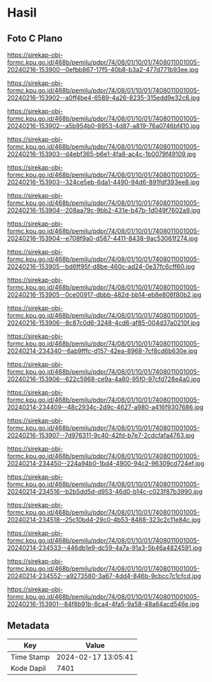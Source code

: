 # Hasil

## Foto C Plano

https://sirekap-obj-formc.kpu.go.id/468b/pemilu/pdpr/74/08/01/10/01/7408011001005-20240216-153900--0efbb867-17f5-40b8-b3a2-477d771b93ee.jpg

https://sirekap-obj-formc.kpu.go.id/468b/pemilu/pdpr/74/08/01/10/01/7408011001005-20240216-153902--a0ff4be4-6589-4a26-8235-315edd9e32c6.jpg

https://sirekap-obj-formc.kpu.go.id/468b/pemilu/pdpr/74/08/01/10/01/7408011001005-20240216-153902--a5b954b0-8953-4d87-a819-76a0746bf410.jpg

https://sirekap-obj-formc.kpu.go.id/468b/pemilu/pdpr/74/08/01/10/01/7408011001005-20240216-153903--d4ebf365-b6e1-4fa8-ac4c-1b0079f49109.jpg

https://sirekap-obj-formc.kpu.go.id/468b/pemilu/pdpr/74/08/01/10/01/7408011001005-20240216-153903--324ce5eb-6da1-4490-94d6-891fdf393ee8.jpg

https://sirekap-obj-formc.kpu.go.id/468b/pemilu/pdpr/74/08/01/10/01/7408011001005-20240216-153904--208aa79c-9bb2-431e-b47b-1d049f7602a9.jpg

https://sirekap-obj-formc.kpu.go.id/468b/pemilu/pdpr/74/08/01/10/01/7408011001005-20240216-153904--e708f9a0-d587-4411-8438-9ac53061f274.jpg

https://sirekap-obj-formc.kpu.go.id/468b/pemilu/pdpr/74/08/01/10/01/7408011001005-20240216-153905--bd6ff95f-d8be-460c-ad24-0e37fc6cff60.jpg

https://sirekap-obj-formc.kpu.go.id/468b/pemilu/pdpr/74/08/01/10/01/7408011001005-20240216-153905--0ce00917-dbbb-482d-bb14-eb8e806f80b2.jpg

https://sirekap-obj-formc.kpu.go.id/468b/pemilu/pdpr/74/08/01/10/01/7408011001005-20240216-153906--8c87c0d6-3248-4cd6-af85-004d37a0210f.jpg

https://sirekap-obj-formc.kpu.go.id/468b/pemilu/pdpr/74/08/01/10/01/7408011001005-20240214-234340--6ab9fffc-d157-42ea-8968-7cf8cd6b630e.jpg

https://sirekap-obj-formc.kpu.go.id/468b/pemilu/pdpr/74/08/01/10/01/7408011001005-20240216-153906--622c5968-ce9a-4a80-95f0-97cfd728e4a0.jpg

https://sirekap-obj-formc.kpu.go.id/468b/pemilu/pdpr/74/08/01/10/01/7408011001005-20240214-234409--48c2934c-2d9c-4627-a980-a416f9307686.jpg

https://sirekap-obj-formc.kpu.go.id/468b/pemilu/pdpr/74/08/01/10/01/7408011001005-20240216-153907--7d976311-9c40-42fd-b7e7-2cdcfafa4763.jpg

https://sirekap-obj-formc.kpu.go.id/468b/pemilu/pdpr/74/08/01/10/01/7408011001005-20240214-234450--224a94b0-1bd4-4900-94c2-96309cd724ef.jpg

https://sirekap-obj-formc.kpu.go.id/468b/pemilu/pdpr/74/08/01/10/01/7408011001005-20240214-234516--b2b5dd5d-d953-46d0-b14c-c023f87b3990.jpg

https://sirekap-obj-formc.kpu.go.id/468b/pemilu/pdpr/74/08/01/10/01/7408011001005-20240214-234518--25c10bd4-29c0-4b53-8488-323c2c11e84c.jpg

https://sirekap-obj-formc.kpu.go.id/468b/pemilu/pdpr/74/08/01/10/01/7408011001005-20240214-234533--446db1e9-dc59-4a7a-91a3-5b46a4824591.jpg

https://sirekap-obj-formc.kpu.go.id/468b/pemilu/pdpr/74/08/01/10/01/7408011001005-20240214-234552--a9273580-3a67-4dd4-846b-9cbcc7c1cfcd.jpg

https://sirekap-obj-formc.kpu.go.id/468b/pemilu/pdpr/74/08/01/10/01/7408011001005-20240216-153901--84f8b91b-8ca4-4fa5-9a58-48a64acd546e.jpg


## Metadata

| Key        | Value               |
| ---------- | ------------------- |
| Time Stamp | 2024-02-17 13:05:41 |
| Kode Dapil | 7401                |




